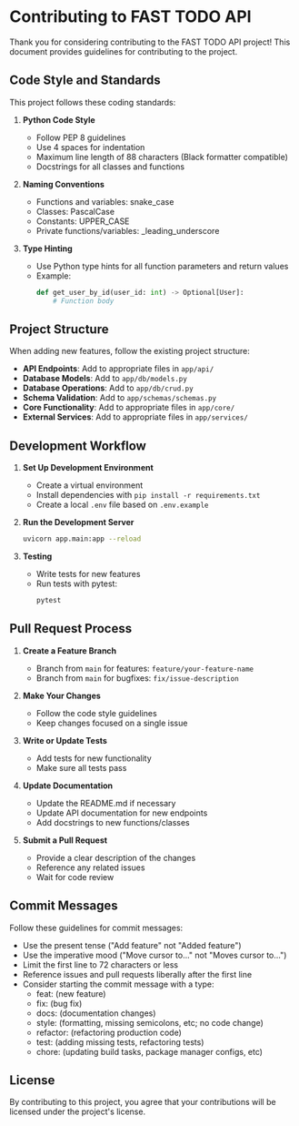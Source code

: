 # Contributing to FAST TODO API

Thank you for considering contributing to the FAST TODO API project! This document provides guidelines for contributing to the project.

## Code Style and Standards

This project follows these coding standards:

1. **Python Code Style**
   - Follow PEP 8 guidelines
   - Use 4 spaces for indentation
   - Maximum line length of 88 characters (Black formatter compatible)
   - Docstrings for all classes and functions

2. **Naming Conventions**
   - Functions and variables: snake_case
   - Classes: PascalCase
   - Constants: UPPER_CASE
   - Private functions/variables: _leading_underscore

3. **Type Hinting**
   - Use Python type hints for all function parameters and return values
   - Example:
     ```python
     def get_user_by_id(user_id: int) -> Optional[User]:
         # Function body
     ```

## Project Structure

When adding new features, follow the existing project structure:

- **API Endpoints**: Add to appropriate files in `app/api/`
- **Database Models**: Add to `app/db/models.py`
- **Database Operations**: Add to `app/db/crud.py`
- **Schema Validation**: Add to `app/schemas/schemas.py`
- **Core Functionality**: Add to appropriate files in `app/core/`
- **External Services**: Add to appropriate files in `app/services/`

## Development Workflow

1. **Set Up Development Environment**
   - Create a virtual environment
   - Install dependencies with `pip install -r requirements.txt`
   - Create a local `.env` file based on `.env.example`

2. **Run the Development Server**
   ```bash
   uvicorn app.main:app --reload
   ```

3. **Testing**
   - Write tests for new features
   - Run tests with pytest:
     ```bash
     pytest
     ```

## Pull Request Process

1. **Create a Feature Branch**
   - Branch from `main` for features: `feature/your-feature-name`
   - Branch from `main` for bugfixes: `fix/issue-description`

2. **Make Your Changes**
   - Follow the code style guidelines
   - Keep changes focused on a single issue

3. **Write or Update Tests**
   - Add tests for new functionality
   - Make sure all tests pass

4. **Update Documentation**
   - Update the README.md if necessary
   - Update API documentation for new endpoints
   - Add docstrings to new functions/classes

5. **Submit a Pull Request**
   - Provide a clear description of the changes
   - Reference any related issues
   - Wait for code review

## Commit Messages

Follow these guidelines for commit messages:

- Use the present tense ("Add feature" not "Added feature")
- Use the imperative mood ("Move cursor to..." not "Moves cursor to...")
- Limit the first line to 72 characters or less
- Reference issues and pull requests liberally after the first line
- Consider starting the commit message with a type:
  - feat: (new feature)
  - fix: (bug fix)
  - docs: (documentation changes)
  - style: (formatting, missing semicolons, etc; no code change)
  - refactor: (refactoring production code)
  - test: (adding missing tests, refactoring tests)
  - chore: (updating build tasks, package manager configs, etc)

## License

By contributing to this project, you agree that your contributions will be licensed under the project's license. 
